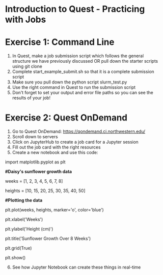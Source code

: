 # Introduction to Quest - Practicing with Jobs


# Exercise 1: Command Line
1. In Quest, make a job submission script which follows the general structure we have previously discussed OR pull down the starter scripts using git clone <hyperlink>
2. Complete start_example_submit.sh so that it is a complete submission script
3. Make sure you pull down the python script slurm_test.py
4. Use the right command in Quest to run the submission script
5. Don't forget to set your output and error file paths so you can see the results of your job!


# Exercise 2: Quest OnDemand
1. Go to Quest OnDemand: https://qondemand.ci.northwestern.edu/
2. Scroll down to servers
3. Click on JupyterHub to create a job card for a Jupyter session
4. Fill out the job card with the right resources
5. Create a new notebook and use this code:


import matplotlib.pyplot as plt

**#Daisy's sunflower growth data**

weeks = [1, 2, 3, 4, 5, 6, 7, 8]

heights = [10, 15, 20, 25, 30, 35, 40, 50]

**#Plotting the data**

plt.plot(weeks, heights, marker='o', color='blue')

plt.xlabel('Weeks')

plt.ylabel('Height (cm)')

plt.title('Sunflower Growth Over 8 Weeks')

plt.grid(True)

plt.show()

6. See how Jupyter Notebook can create these things in real-time
